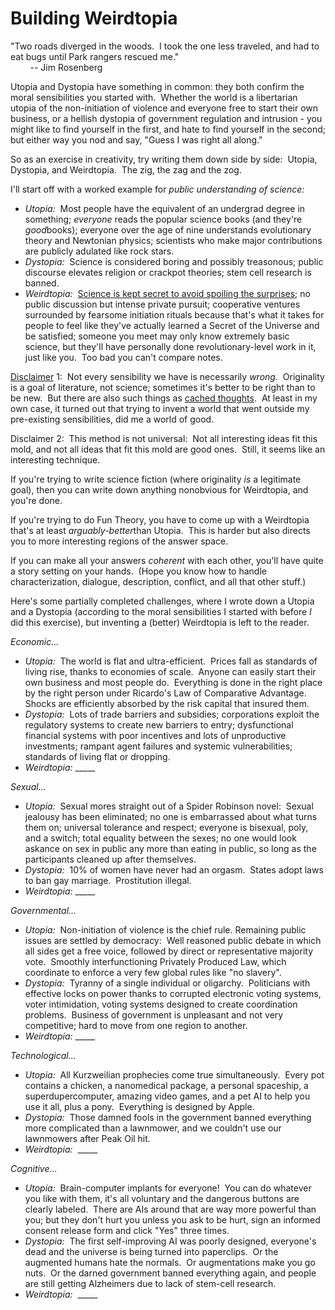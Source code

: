
# Building Weirdtopia

"Two roads diverged in the woods.  I took the one less traveled,
and had to eat bugs until Park rangers rescued me."  
        -- Jim Rosenberg

Utopia and Dystopia have something in common: they both confirm the
moral sensibilities you started with.  Whether the world is a
libertarian utopia of the non-initiation of violence and everyone
free to start their own business, or a hellish dystopia of
government regulation and intrusion - you might like to find
yourself in the first, and hate to find yourself in the second; but
either way you nod and say, "Guess I was right all along."

So as an exercise in creativity, try writing them down side by
side:  Utopia, Dystopia, and Weirdtopia.  The zig, the zag and the
zog.

I'll start off with a worked example for
*public understanding of science:*

-   *Utopia:*  Most people have the equivalent of an undergrad
    degree in something; *everyone* reads the popular science books
    (and they're *good*books); everyone over the age of nine
    understands evolutionary theory and Newtonian physics; scientists
    who make major contributions are publicly adulated like rock stars.
-   *Dystopia:*  Science is considered boring and possibly
    treasonous; public discourse elevates religion or crackpot
    theories; stem cell research is banned.
-   *Weirdtopia:* 
    [Science is kept secret to avoid spoiling the surprises](/lw/p0/to_spread_science_keep_it_secret/);
    no public discussion but intense private pursuit; cooperative
    ventures surrounded by fearsome initiation rituals because that's
    what it takes for people to feel like they've actually learned a
    Secret of the Universe and be satisfied; someone you meet may only
    know extremely basic science, but they'll have personally done
    revolutionary-level work in it, just like you.  Too bad you can't
    compare notes.



[Disclaimer](http://www.overcomingbias.com/2008/06/against-disclai.html)
1:  Not every sensibility we have is necessarily *wrong.* 
Originality is a goal of literature, not science; sometimes it's
better to be right than to be new.  But there are also such things
as [cached thoughts](/lw/k5/cached_thoughts/).  At least in my own
case, it turned out that trying to invent a world that went outside
my pre-existing sensibilities, did me a world of good.

Disclaimer 2:  This method is not universal:  Not all interesting
ideas fit this mold, and not all ideas that fit this mold are good
ones.  Still, it seems like an interesting technique.

If you're trying to write science fiction (where originality *is* a
legitimate goal), then you can write down anything nonobvious for
Weirdtopia, and you're done.

If you're trying to do Fun Theory, you have to come up with a
Weirdtopia that's at least *arguably-better*than Utopia.  This is
harder but also directs you to more interesting regions of the
answer space.

If you can make all your answers *coherent* with each other, you'll
have quite a story setting on your hands.  (Hope you know how to
handle characterization, dialogue, description, conflict, and all
that other stuff.)

Here's some partially completed challenges, where I wrote down a
Utopia and a Dystopia (according to the moral sensibilities I
started with before *I* did this exercise), but inventing a
(better) Weirdtopia is left to the reader.

*Economic...*

-   *Utopia:*  The world is flat and ultra-efficient.  Prices fall
    as standards of living rise, thanks to economies of scale.  Anyone
    can easily start their own business and most people do.  Everything
    is done in the right place by the right person under Ricardo's Law
    of Comparative Advantage.  Shocks are efficiently absorbed by the
    risk capital that insured them.
-   *Dystopia:*  Lots of trade barriers and subsidies; corporations
    exploit the regulatory systems to create new barriers to entry;
    dysfunctional financial systems with poor incentives and lots of
    unproductive investments; rampant agent failures and systemic
    vulnerabilities; standards of living flat or dropping.
-   *Weirdtopia:* \_\_\_\_\_

*Sexual...*

-   *Utopia:*  Sexual mores straight out of a Spider Robinson
    novel:  Sexual jealousy has been eliminated; no one is embarrassed
    about what turns them on; universal tolerance and respect; everyone
    is bisexual, poly, and a switch; total equality between the sexes;
    no one would look askance on sex in public any more than eating in
    public, so long as the participants cleaned up after themselves.
-   *Dystopia:*  10% of women have never had an orgasm.  States
    adopt laws to ban gay marriage.  Prostitution illegal.
-   *Weirdtopia:* \_\_\_\_\_

*Governmental...*

-   *Utopia:*  Non-initiation of violence is the chief rule.
    Remaining public issues are settled by democracy:  Well reasoned
    public debate in which all sides get a free voice, followed by
    direct or representative majority vote.  Smoothly interfunctioning
    Privately Produced Law, which coordinate to enforce a very few
    global rules like "no slavery".
-   *Dystopia:*  Tyranny of a single individual or oligarchy. 
    Politicians with effective locks on power thanks to corrupted
    electronic voting systems, voter intimidation, voting systems
    designed to create coordination problems.  Business of government
    is unpleasant and not very competitive; hard to move from one
    region to another.
-   *Weirdtopia:* \_\_\_\_\_

*Technological...*

-   *Utopia:*  All Kurzweilian prophecies come true
    simultaneously.  Every pot contains a chicken, a nanomedical
    package, a personal spaceship, a superdupercomputer, amazing video
    games, and a pet AI to help you use it all, plus a pony. 
    Everything is designed by Apple.
-   *Dystopia:*  Those damned fools in the government banned
    everything more complicated than a lawnmower, and we couldn't use
    our lawnmowers after Peak Oil hit.
-   *Weirdtopia:*  \_\_\_\_\_

*Cognitive...*

-   *Utopia:*  Brain-computer implants for everyone!  You can do
    whatever you like with them, it's all voluntary and the dangerous
    buttons are clearly labeled.  There are AIs around that are way
    more powerful than you; but they don't hurt you unless you ask to
    be hurt, sign an informed consent release form and click "Yes"
    three times.
-   *Dystopia:*  The first self-improving AI was poorly designed,
    everyone's dead and the universe is being turned into paperclips. 
    Or the augmented humans hate the normals.  Or augmentations make
    you go nuts.  Or the darned government banned everything again, and
    people are still getting Alzheimers due to lack of stem-cell
    research.
-   *Weirdtopia:*  \_\_\_\_\_

 
